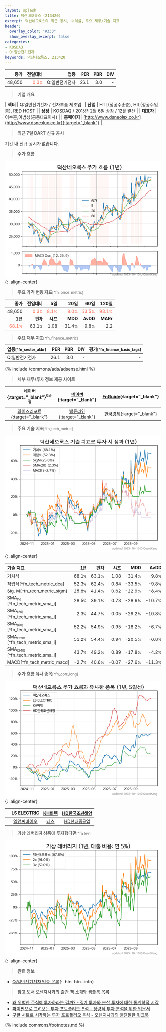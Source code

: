 ```yaml
---
layout: splash
title: 덕산네오룩스 (213420)
excerpt: 덕산네오룩스의 최근 공시, 수익률, 주요 재무/기술 지표
header:
  overlay_color: "#333"
  show_overlay_excerpt: false
categories:
- KOSDAQ
- Q:일반전기전자
keywords: 덕산네오룩스, 213420
---
```


| **종가** | **전일대비** | **업종** | **PER** | **PBR** | **DIV** |
| -------: | -----------: | -------: | ------: | ------: | ------: |
| 48,650 | <span style="color: tomato">0.3<small>%</small></span> | Q:일반전기전자 | 26.1 | 3.0 | - |

<!-- more -->


> **기업 개요**<a id="company"></a>

| <span style="white-space:nowrap;">**섹터**</span> | Q:일반전기전자 / 전자부품 제조업 |
| <span style="white-space:nowrap;">**산업**</span> | HTL(정공수송층), HIL(정공주입층), RED HOST |
| <span style="white-space:nowrap;">**상장**</span> | KOSDAQ / 2015년 2월 6일 상장 / 12월 결산 |
| <span style="white-space:nowrap;">**대표자**</span> | 이수훈,이범성(공동대표이사) |
| <span style="white-space:nowrap;">**홈페이지**</span> | [http://www.dsneolux.co.kr](http://www.dsneolux.co.kr){:target="_blank"} |


> **최근 7일 DART 신규 공시**<a id="dart"></a>

기간 내 신규 공시가 없습니다.


> **주가 흐름**<a id="price"></a>

![213420](/stock/images/213420.png){: .align-center}


> **주요 가격 변동 지표**<small>[^fn_price_metric]</small>

| **종가** | **전일대비** | **5일** | **20일** | **60일** | **120일** |
| -------: | -----------: | ------: | -------: | -------: | --------: |
| 48,650 | <span style="color: tomato">0.3<small>%</small></span> | <span style="color: tomato">8.1<small>%</small></span> | <span style="color: tomato">8.0<small>%</small></span> | <span style="color: tomato">53.5<small>%</small></span> | <span style="color: tomato">93.1<small>%</small></span> |
| **1년** | **편차** | **샤프** | **MDD** | **AvDD** | **MARr** |
| <span style="color: tomato">68.1<small>%</small></span> | 63.1<small>%</small> | 1.08 | -31.4<small>%</small> | -9.8<small>%</small> | -2.2 |


> **주요 재무 지표**<small>[^fn_finance_metric]</small>

| **업종**<small>[^fn_sector_abbr]</small> | **PER** | **PBR** | **DIV** | **평가**<small>[^fn_finance_basic_tags]</small> |
| :--------------------------------------- | ------: | ------: | ------: | ----------------------------------------------: |
| Q:일반전기전자 | 26.1 | 3.0 | - | - |



{% include /commons/ads/adsense.html %}

> **세부 재무/투자 정보 제공 사이트**

| [네이버](https://m.stock.naver.com/domestic/stock/213420/finance/summary){:target="_blank"}<sup><small>모바일</small></sup> | [네이버](https://finance.naver.com/item/coinfo.naver?code=213420){:target="_blank"} | [FnGuide](https://comp.fnguide.com/SVO2/ASP/SVD_Invest.asp?gicode=A213420&MenuYn=Y){:target="_blank"} |
| :---: | :---: | :---: |
| [와이즈리포트](https://comp.wisereport.co.kr/company/c1040001.aspx?cmp_cd=213420){:target="_blank"} | [밸류라인](https://www.valueline.co.kr/finance/summary/213420){:target="_blank"} | [한국경제](https://markets.hankyung.com/stock/213420/financial-summary){:target="_blank"} |


> **주요 기술 지표**<small>[^fn_tech_metric]</small>


![213420](/stock/images/213420_tech.png){: .align-center}

| **기술 지표** | **1년** | **편차** | **샤프** | **MDD** | **AvDD** |
| :------------ | ------: | -----------: | -------: | ------: | -------: |
| 거치식 | 68.1<small>%</small> | 63.1<small>%</small> | 1.08 | -31.4<small>%</small> | -9.8<small>%</small> |
| 적립식[^fn_tech_metric_dca] | 52.3<small>%</small> | 62.4<small>%</small> | 0.84 | -33.5<small>%</small> | -9.8<small>%</small> |
| Sig. M[^fn_tech_metric_sigm] | 25.8<small>%</small> | 41.4<small>%</small> | 0.62 | -22.9<small>%</small> | -8.4<small>%</small> |
| SMA<small><sub>(5)</sub></small>[^fn_tech_metric_sma_i] | 28.5<small>%</small> | 39.1<small>%</small> | 0.73 | -28.6<small>%</small> | -10.7<small>%</small> |
| SMA<small><sub>(20)</sub></small>[^fn_tech_metric_sma_i] | 2.3<small>%</small> | 44.7<small>%</small> | 0.05 | -29.2<small>%</small> | -10.8<small>%</small> |
| SMA<small><sub>(60)</sub></small>[^fn_tech_metric_sma_i] | 52.2<small>%</small> | 54.9<small>%</small> | 0.95 | -18.2<small>%</small> | -6.7<small>%</small> |
| SMA<small><sub>(120)</sub></small>[^fn_tech_metric_sma_i] | 51.2<small>%</small> | 54.4<small>%</small> | 0.94 | -20.5<small>%</small> | -6.8<small>%</small> |
| SMA<small><sub>(240)</sub></small>[^fn_tech_metric_sma_i] | 43.7<small>%</small> | 49.2<small>%</small> | 0.89 | -17.8<small>%</small> | -4.2<small>%</small> |
| MACD[^fn_tech_metric_macd] | -2.7<small>%</small> | 40.6<small>%</small> | -0.07 | -27.6<small>%</small> | -11.3<small>%</small> |


> **주가 흐름 유사 종목**<a id="corr"></a><small>[^fn_corr_long]</small>

![213420](/stock/images/213420_corr.png){: .align-center}

|       | [LS ELECTRIC](/010120/) | [KH바텍](/060720/) | [HD한국조선해양](/009540/) |
| :---: | :------------------------------------: | :------------------------------------: | :------------------------------------: |
|       | [엘앤씨바이오](/290650/) | [테스](/095610/) | [HD현대중공업](/329180/) |


> **가상 레버리지 상품에 투자했다면**<a id="2x"></a><small>[^fn_lev]</small>

![213420](/stock/images/213420_2x.png){: .align-center}


> **관련 정보**

- [Q:일반전기전자 업종 목록](/stats/sector/kosdaq_업종_일반전기전자_종목/){: .btn .btn--info}

> **참고 도서** [오렌지사과의 출간 책 소개와 샘플북 목록](https://kongdori.tistory.com/691)

- [왜 위험한 주식에 투자하라는 걸까? - 장기 투자와 분산 투자에 대한 통계학적 시각](https://kongdori.tistory.com/421)
- [파이썬으로 그려보는 투자 포트폴리오 분석  - 정량적 투자 분석을 위한 입문서](https://kongdori.tistory.com/643)
- [구글 시트로 시작하는 투자 포트폴리오 분석 - 오렌지사과의 불친절한 워크북](https://kongdori.tistory.com/449)


{% include commons/footnotes.md %}